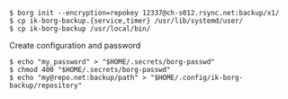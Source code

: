     $ borg init --encryption=repokey 12337@ch-s012.rsync.net:backup/x1/
    $ cp ik-borg-backup.{service,timer} /usr/lib/systemd/user/
    $ cp ik-borg-backup /usr/local/bin/

Create configuration and password

    $ echo "my_password" > "$HOME/.secrets/borg-passwd"
    $ chmod 400 "$HOME/.secrets/borg-passwd"
    $ echo "my@repo.net:backup/path" > "$HOME/.config/ik-borg-backup/repository"